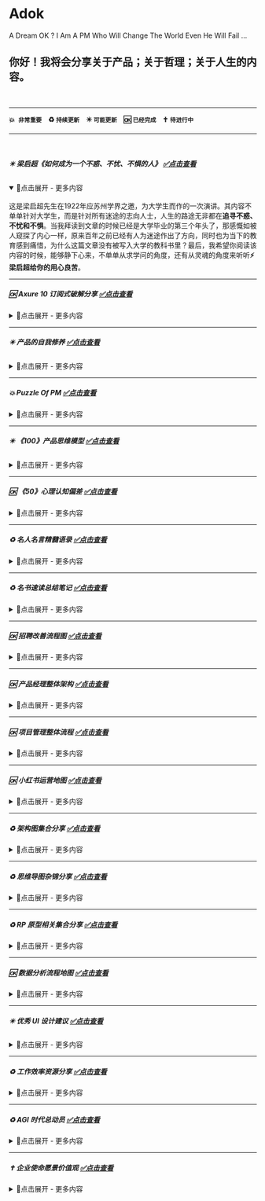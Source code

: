 # Adok
A Dream OK ? I Am A PM Who Will Change The World Even He Will Fail ...

## 你好！我将会分享关于产品；关于哲理；关于人生的内容。

<br>

---

**💥``` 非常重要``` &nbsp;&nbsp; ♻️ ```持续更新``` &nbsp;&nbsp; ✴️ ```可能更新``` &nbsp;&nbsp; 🆗 ```已经完成``` &nbsp;&nbsp; ✝️ ```待进行中```**

---
<br>

##### ✴️ 梁启超《如何成为一个不惑、不忧、不惧的人》  [✅点击查看](https://github.com/PM-Geeker-ORG/Adok/tree/main/%E6%A2%81%E5%90%AF%E8%B6%85%E3%80%8A%E5%A6%82%E4%BD%95%E6%88%90%E4%B8%BA%E4%B8%80%E4%B8%AA%E4%B8%8D%E6%83%91%E3%80%81%E4%B8%8D%E5%BF%A7%E3%80%81%E4%B8%8D%E6%83%A7%E7%9A%84%E4%BA%BA%E3%80%8B)
<details open="True">
<summary>🔅点击展开 - 更多内容</summary>
<br>
这是梁启超先生在1922年应苏州学界之邀，为大学生而作的一次演讲。其内容不单单针对大学生，而是针对所有迷途的志向人士，人生的路途无非都在<strong>追寻不惑、不忧和不惧</strong>。当我拜读到文章的时候已经是大学毕业的第三个年头了，那感慨如被人窥探了内心一样，原来百年之前已经有人为迷途作出了方向，同时也为当下的教育感到痛惜，为什么这篇文章没有被写入大学的教科书里？最后，我希望你阅读该内容的时候，能够静下心来，不单单从求学问的角度，还有从灵魂的角度来听听<strong>⚡梁启超给你的用心良苦</strong>。
</details>

---
##### 🆗 Axure 10 订阅式破解分享  [✅点击查看](https://github.com/PM-Geeker-ORG/Adok/tree/main/Axure%2010%20%E8%AE%A2%E9%98%85%E5%BC%8F%E7%A0%B4%E8%A7%A3)
<details>
<summary>🔅点击展开 - 更多内容</summary> 
<br>
我是一位十分喜欢Axure的产品经理，因为其<strong>强大的高保真能力</strong>，Axure 7/8/9 均使用过，我喜欢研究不同版本的差异，也发现了一些缺点，均存在一个让人不太喜欢的是陈旧的界面设计。自从Axure 10 Beta出来之后，我便立即继续尝新，竟然发现了其的魅力在提升，还有明显提升的界面设计。正式版出来后，发现Axure改为了订阅式，需要绑定账号并验证该账号的授权情况，于是我在试用的一个月内不断探索破解的方法，最后我竟然找到了，并实测没有任何问题。自己发现了破解方法之后，我并不打算分享出来，因为破解是一个“不光彩”的事情。直到一年多之后，发现网络上有人分享了该方法，于是我也迫不及待地想分享一下，因为Axure 10实在太好用并一直在更新，希望所有产品们都能用上更好用版本。由于Axure版本存在只向下兼容而不向上兼容，所以，即使我之前使用了Axure 10版本，由于大部分人均在使用旧版本（几乎都是Axure 9版本），所以我在协同时还是没用上Axure 10版本，给我的感慨是为了求全我舍去了更好的效率工具。真心希望作为产品人的我们可以用上Axure 10版本，让产品的工作效率更加效率。我相信Axure后续的迭代中会修正这个破解的漏洞，但是那时候大家都已经用上了Axure 10<strong>（请支持正版 - 如侵权请联系删除）</strong>
</details>

---
##### ✴️ 产品的自我修养  [✅点击查看](https://github.com/PM-Geeker-ORG/Adok/tree/main/%E4%BA%A7%E5%93%81%E7%9A%84%E8%87%AA%E6%88%91%E4%BF%AE%E5%85%BB)
<details>
<summary>🔅点击展开 - 更多内容</summary> 
<br>
这里的自我修养是一种幽默的写法，而这里将会分享作为一个产品经理会知道的一些知识点和需要知道的一些知识点，当然这里是并不完美但是已经努力去完整的内容。内容来源于我在学习产品经理的乐趣时整理的<strong>笔记</strong>，大概也是产品经理应该具备的职业修养，这些笔记会分模块内容阐述，希望这些内容能带给人一种轻松而不负时光的驿站恬静，作为回眸亦可，作为交流亦可。我会尽量将之前的笔记补充完整，将内容写得好一些再好一些，以便这里可以成为<strong>⚡产品经理廉价的指南针</strong>，能够在迷途时稍微给个提醒而已。
</details>

---
##### 💥 Puzzle Of PM  [✅点击查看](https://github.com/PM-Geeker-ORG/Adok/tree/main/Puzzle%20Of%20PM)
<details>
<summary>🔅点击展开 - 更多内容</summary> 
<br>
"Puzzle Of PM" 我称其为“<strong>产品之谜</strong>”，这将是我成为产品人并磨砺几年之后最重要的转折。自从开始选择产品的道路，就没有打算过停下来，很多时候我会发现是它选择了我，因为它的初心是改变世界，而我正在途中。这篇文章可能会使用到一些比较疯狂的语言，疯狂到疯狂自身也无法相信。这个谜的话题本来只想简单地阐述一个迷惑，困惑于“这个”产品人并不是“那个”产品人，但是后来迷惑在一个讨论的夜晚解开了，同时也渐渐开始接触哲学（人的学习过程或者说认知过程达到一定高度时必须面临的领域），于是希望借助产品之谜拓展到一个共性之谜，最后顺带着分享我的内心世界：<strong>未来应该是怎样的世界</strong>？
</details>

---
##### ✴️ 《100》产品思维模型  [✅点击查看](https://github.com/PM-Geeker-ORG/Adok/tree/main/%E3%80%8A100%E3%80%8B%E4%BA%A7%E5%93%81%E6%80%9D%E7%BB%B4%E6%A8%A1%E5%9E%8B)
<details>
<summary>🔅点击展开 - 更多内容</summary> 
<br>
有一种思维叫做产品思维：<strong>用户 - 场景 - 流程</strong>。这个是比较抽象而且比较精致的总结，但是产品是一个多方面发展的范畴，思维方式也应该是多方面的思维集合。各行各业的思维模型千姿百态，同时有些只是一个概念或者一个道理，无法形成一个模型的架势，所以我收集整理了认为适合产品人的思维模型 - 这就是100产品思维模型的初心。100产品思维模型是一种像心态的东西，每个人整理都应该会有不一样，只能尽可能地<strong>符合产品人之需</strong>。模型会以卡片的形式展示，先介绍模型的意思，再列出模型的核心，最后追加一下模型的备注。卡片式是一种精简的模式，阅读每个模型时都需要带上你的想象力，让每个模型在你的日常例子或幻想的例子中活学活用。由于有些模型具有英文缩写，但有些却没有或者不清楚，此时使用下划线作为不确定性区分。
</details>

---
##### 🆗 《50》心理认知偏差  [✅点击查看](https://github.com/PM-Geeker-ORG/Adok/tree/main/%E3%80%8A50%E3%80%8B%E5%BF%83%E7%90%86%E8%AE%A4%E7%9F%A5%E5%81%8F%E5%B7%AE)
<details>
<summary>🔅点击展开 - 更多内容</summary> 
<br>
心理认知偏差就是认知不足，了解我们的心理认知偏差是一件十分有趣的事情，因为我们平时习已为常的心理想法，都会不知不觉带着偏差，而<strong>当局者谜的我们却理直气壮地忽略</strong>。同时认知偏差是我们无法消除的东西，首先是其无穷无尽，其次是其无法量化大小，最后是我们存在认知的局限。这里的50个认知偏差是比较常见的认知偏差，同时也是全球比较流行的认知偏差总结，它们经常会出现在我们身边，了解到这些认知偏差的存在十分重要，因为我们可以稍微地避免它们。这些偏差将以卡片的形式展示，先介绍其名称，再解释其意思，最后简单地举一个相关的例子。相信你沉浸在这些认知偏差的过程中会十分惊叹，并有趣地<strong>提升自己的认知</strong>。
</details>

---
##### ♻️ 名人名言精髓语录  [✅点击查看](https://github.com/PM-Geeker-ORG/Adok/tree/main/%E5%90%8D%E4%BA%BA%E5%90%8D%E8%A8%80%E7%B2%BE%E9%AB%93%E8%AF%AD%E5%BD%95)
<details>
<summary>🔅点击展开 - 更多内容</summary> 
<br>
我喜欢总结一些生活的道理，也喜欢吸收一些励志的语录，自从认识到<strong>道理是最真挚的糖果</strong>后，心灵就不再苦涩，每个前人的智慧都是大智慧的一部分，回眸过去的种种智慧都如同一次次愉快的心灵慰问，那些不曾交谈的时光，现在也依旧能侧耳倾听。我们所遇到绝大多数的人生疑惑，前人几乎都遇到了，并能从中突破的前人便成为了巨人，现在我们无法重走一遍前人走过的路，但是可以品味前人留下的精髓，大部分是书籍里面的珠玑，而我认为如果要了解前人浓缩的智慧，更亲切的还是前人的名言语录，沉浸在精髓的语言中，很多人生的答案都能找到。得到了来自前人的支持和鼓舞，我们再重新面对我们的生活时，已经不再感到陌生，像是记忆中的历程，主角却换成了我们自己。最后，如果生活中腾出了<strong>闲暇或迷茫</strong>的时光，这些名人名言将十分适合<strong>陪你度过一段至暗时刻</strong>。
</details>

---
##### ♻️ 名书速读总结笔记  [✅点击查看](https://github.com/PM-Geeker-ORG/Adok/tree/main/%E5%90%8D%E4%B9%A6%E9%80%9F%E8%AF%BB%E6%80%BB%E7%BB%93%E7%AC%94%E8%AE%B0)
<details>
<summary>🔅点击展开 - 更多内容</summary> 
<br>
书籍对每个人来说都极其重要，甚至每个人的差异归根到底就是<strong>读书量的差异</strong>。每本书里面都是一个世界，有些是知识的世界，有些是精神的世界，其共同点是书中的内容都是时间的瑰宝，同时也是作者智慧的心血。书籍一直以来都是人类进步的阶梯，我们在踏步阶梯时我们也会站得更高，所以希望我们某天也能为这延申的阶梯<strong>奉献建设的力量</strong>。这里我将分享我感兴趣同时主要是关于励志、正能量、努力奋斗的书籍笔记，总结书本中的核心思想语句，在此期间我也开阔了我的认知世界，原来我们现在遇到的问题早已成为<strong>前人解决的答案</strong>。读书的人不在意书中自有的黄金屋，也不在意书中自有的颜如玉。
</details>

---
##### 🆗 招聘改善流程图  [✅点击查看](https://github.com/PM-Geeker-ORG/Adok/tree/main/%E6%8B%9B%E8%81%98%E6%94%B9%E5%96%84%E6%B5%81%E7%A8%8B%E5%9B%BE)
<details>
<summary>🔅点击展开 - 更多内容</summary> 
<br>
信息不对称性一直都是招聘中<strong>最难跨过的鸿沟</strong>，我也曾经讨论过相关的内容，当今时代面对招聘平台的不舒适流程，我在思索后提出一些改善的建议，并以<strong>完整的流程图</strong>大致表现出来。招聘只是公司与员工匹配的第一步，后续的共赢才是最重要的<strong>价值最大化</strong>，但是似乎当今时代的第一步常常令人摔倒。每个人都有自己的兴趣爱好领域，如果在工作态度上可以配合自己的兴趣，将能付诸自己的时间，在不经意间将成为该领域的专家，所以招聘不是找到相应工作技能与技能的人，而是应该汇聚共同目标的人，关注<strong>哪些工作需要哪些人的兴趣</strong>。招聘的改善应该从招聘者和求职者两个方面给予改善，这些改善的建议并不确定孰好孰坏，如果你也认为存在更好的招聘方式，不妨也构思一下更好的完整招聘流程。
</details>

---
##### 🆗 产品经理整体架构  [✅点击查看](https://github.com/PM-Geeker-ORG/Adok/tree/main/%E4%BA%A7%E5%93%81%E7%BB%8F%E7%90%86%E6%95%B4%E4%BD%93%E6%9E%B6%E6%9E%84)
<details>
<summary>🔅点击展开 - 更多内容</summary> 
<br>
不同的产品经理会有不同的日常工作，我称其为<strong>工作活动圈</strong>，有些产品人的工作活动圈比较大，所接触的工作范畴会比较广泛，这也有利于自身的多方面发展。当然，出于工作各种不可控因素使得不少产品人的工作活动圈比较小，这些产品人渐渐成为了工位上的产品经理，如果这样我们就要停下来反思，甚至需要一点转变的勇气，别怕，我们都是解决问题的产品经理。由于万物都可以成为产品，那么产品经理本身也可以作为一个产品来学习和运营，这其中也会有一定的架构模式，所以我希望分享一个产品经理整体架构的内容，以供产品们可以从多方面进行自我发展，最少可以作为一个小小的参考。往往好的架构会像<strong>健康的骨骼</strong>一样，助人迅速成长。
</details>

---
##### 🆗 项目管理整体流程  [✅点击查看](https://github.com/PM-Geeker-ORG/Adok/tree/main/%E9%A1%B9%E7%9B%AE%E7%AE%A1%E7%90%86%E6%95%B4%E4%BD%93%E6%B5%81%E7%A8%8B)
<details>
<summary>🔅点击展开 - 更多内容</summary> 
<br>
产品总是附属于一个个项目之中，项目对产品人来讲是一个十分熟悉不过的东西，所以这里将项目管理单独提炼出来作为一个模块，以此来观察项目中每一个流程节点的<strong>时空分布</strong>。一般流程图最主要的三大要素是<strong>人员、阶段和事件</strong>，所以项目管理的流程图也不例外，项目中涉及哪些人员？项目中有哪些阶段？在什么时候做什么事？这些都能够在流程图中体现出来。项目管理简单概况就是项目要有计划管理要有方法，从产品的角度看一个项目时我们需要注意唯一不变的是其始终是变化的，所以不需要困惑临时的阻碍，而要在项目中<strong>学会适应随时的断流</strong>。
</details>

---
##### 🆗 小红书运营地图  [✅点击查看](https://github.com/PM-Geeker-ORG/Adok/tree/main/%E5%B0%8F%E7%BA%A2%E4%B9%A6%E8%BF%90%E8%90%A5%E5%9C%B0%E5%9B%BE)
<details>
<summary>🔅点击展开 - 更多内容</summary> 
<br>
产品从0到1可以是团队内部的自我演化，但是产品从1到10000则需要产品运营和优化迭代，运营对产品来说是一个<strong>助力的燃料</strong>，可以协助好的产品奔赴月球，也可以协助差的产品昙花一现。当今运营的概念主要伴随着互联网潮流的发展而生，和产品的概念相互映衬，成为互联网的必需品。小红书的发展十分迅速，部分原因是其正好碰上市场的发展需要，结合电商攻略、社区分享和文图视播的大趋势，成为了一个独角兽。而在互联网不断趋向垄断的环境下，小红书自身可以说是一个突围的产品，所以在小红书中进行运营十分值得学习和参考，这也是本模块的核心缘故。运营是一种<strong>持续变化的动态手段</strong>，但不免会照射出相仿的影子。
</details>

---
##### ♻️ 架构图集合分享  [✅点击查看](https://github.com/PM-Geeker-ORG/Adok/tree/main/%E6%9E%B6%E6%9E%84%E5%9B%BE%E9%9B%86%E5%90%88%E5%88%86%E4%BA%AB)
<details>
<summary>🔅点击展开 - 更多内容</summary> 
<br>
只有你非常熟悉整个业务，你才能完整地绘制出一张结构化的架构图，这就是架构图最令人仰望的地方，它是<strong>顾全大局的产物</strong>，幸好它也存在共通性。<strong>架构图是产品经理比较难输出的文档</strong>，毕竟它是反映真实的业务，所以熟悉业务的程度会成为架构图的评分标准。架构图存在不同的类型和形式，一般在特定的情境中都能表达出最清晰的整体性，那是一种很难用语言来表达，却又可以全部反映在图表中的脉络。我一直对架构图怀有敬佩之心，特别是那种让人<strong>心领神会的架构美感</strong>，所以我喜欢学习各种绘制得生动而优美的架构图，同时也学习了它们自身的业务架构逻辑。当我们自由自在地绘制架构图的时候，也是我们在俯视整个业务架构的时候。
</details>

---
##### ♻️ 思维导图杂锦分享  [✅点击查看](https://github.com/PM-Geeker-ORG/Adok/tree/main/%E6%80%9D%E7%BB%B4%E5%AF%BC%E5%9B%BE%E6%9D%82%E9%94%A6%E5%88%86%E4%BA%AB)
<details>
<summary>🔅点击展开 - 更多内容</summary> 
<br>
思维能力可以是一种化繁为简的能力，思维导图就是<strong>将繁化简的具体产物</strong>，同时思维导图的方式很简单，就是上下级的拆解，只要我们不遗留每一个层级，整个思维链就呈现出来了。作为产品三大基础图之一的思维导图，对产品人日常有着举足轻重的价值，大多数时候思维导图的作用是产品人对外的输出，为了让团队其他成员更简单地了解到产品的结构，从而达到<strong>团队内部认知的一致性</strong>。我以杂锦的方式分享这些思维导图，所以涉及的内容比较广泛，我相信萝卜青菜都有各自的营养价值，思维的最大营养物就是我们的思考。
</details>

---
##### ♻️ RP 原型相关集合分享  [✅点击查看](https://github.com/PM-Geeker-ORG/Adok/tree/main/RP%20%E5%8E%9F%E5%9E%8B%E7%9B%B8%E5%85%B3%E6%B1%87%E6%80%BB)
<details>
<summary>🔅点击展开 - 更多内容</summary> 
<br>
作为产品经理，最最最基础的本领就是画RP原型图，如果可以输出高保真原型图，更是原型的佼佼者，毕竟在开发之前已经可以<strong>提前演示</strong>。原型工具我还是推荐使用Axure，确实是<strong>最强大的久经沙场的老将</strong>，只要我们花多点心思熟练使用Axure便会成为高保真原型制作者。所以，原型图必须要高保真，在绘画原型图期间你就会将所有页面布局和功能细节的闭环考虑周全，因为高保真需要你考虑所有的情况以致于不会遗失Case，这会不会太浪费时间了？是的，但是这些时间会在你项目后续中<strong>超额地节省</strong>回来。原型工具是产品的老朋友之一，在原型途中产品的脑海思维自由奔放和汇聚，正是<strong>化想象为现实</strong>的时间反应。
</details>

---
##### 🆗 数据分析流程地图  [✅点击查看](https://github.com/PM-Geeker-ORG/Adok/tree/main/%E6%95%B0%E6%8D%AE%E5%88%86%E6%9E%90%E6%B5%81%E7%A8%8B%E5%9C%B0%E5%9B%BE)
<details>
<summary>🔅点击展开 - 更多内容</summary> 
<br>
数据分析是一个重要的领域，不同的行业性质需要分析的数据各异，但是数据分析的流程却是<strong>相通</strong>的，最后都是为一些特定的问题建立特定的模型，让我们<strong>目睹现在的产品状况</strong>和<strong>指导未来的产品方向</strong>。首先，数据分析是为了产品优化而不是为了工作汇报，那些只因工作汇报需要而粗略得到一个简单的某某率，它是对数据分析的贬损。数据分析从学术上来说是严谨的科学实验，从产品上来说则是重新认识产品的<strong>解剖手术</strong>，所以其流程必须注重合理的规范化。但是切勿本末倒置，数据分析只是产品的营养补品，而流程是营养补品的服用方式，重点是你需要发现一个<strong>缺失营养的产品问题</strong>。
</details>

---
##### ✴️ 优秀 UI 设计建议  [✅点击查看](https://github.com/PM-Geeker-ORG/Adok/tree/main/%E4%BC%98%E7%A7%80%20UI%20%E8%AE%BE%E8%AE%A1%E5%BB%BA%E8%AE%AE)
<details>
<summary>🔅点击展开 - 更多内容</summary> 
<br>
懂UI的产品才是好产品。乔布斯对产品的定义是：<strong>科技+艺术</strong>，所以Iphone在这两处的中间诞生了。好的UI设计不单单是对用户使用的吸引，更是对产品形态的琢磨，还有对美学的追求和创新，这是一个天性，眼睛会对美好的设计感到温馨和舒适，然后<strong>爱上此刻此情此景</strong>。人们很早就发现了美的艺术，并陶醉地转化为学问，这些悠远绵长的美学有助于我们以此为基础创造出更多<strong>独特的美</strong>。作为产品经理应该具备发现美的眼睛，审美是一种主观的评价，也是客观的实况，打造我们的产品美态时可以多碰撞一些学问上的建议，优秀的UI设计都是极简主义，我们的设计应该<strong>先做加法后再做减法</strong>，也许不经意为世界擦出美的火花。
</details>

---
##### ♻️ 工作效率资源分享  [✅点击查看](https://github.com/PM-Geeker-ORG/Adok/tree/main/%E5%B7%A5%E4%BD%9C%E6%95%88%E7%8E%87%E8%B5%84%E6%BA%90%E5%88%86%E4%BA%AB)
<details>
<summary>🔅点击展开 - 更多内容</summary> 
<br>
工作需要效率，效率除了生巧的熟练度之余，还能通过外部的效率工具给予提升，特别是AI崛起的新时代，这时候甚至需要我们改变自己的<strong>办公范式</strong>。时间就是生命，可是我们并不一定能紧紧抓住每一刻的生命，如果陷入效率的糟糕循环里面，只好无奈任凭生命递减，这些低效率的人生会十分痛苦，宁愿<strong>花时间提高效率</strong>也不能适应痛苦的低效率。我们的职业或事业均需要我们为其进行工作，工作的工具并非只限制于硬件或软件的工具，还包括与人打交道的人脉工具，这一切的工具都应该为我们带来效率的提高，腾挪宝贵的时间让我们<strong>做回创造者</strong>。
</details>

---
##### ♻️ AGI 时代总动员  [✅点击查看](https://github.com/PM-Geeker-ORG/Adok/tree/main/AGI%20%E6%97%B6%E4%BB%A3%E6%80%BB%E5%8A%A8%E5%91%98)
<details>
<summary>🔅点击展开 - 更多内容</summary> 
<br>
COVID-19的时代之前与之后，是一个重要的世界观切换篇章，推动AI前进的静默者们依然在暗地里忙碌，那时的AI世界并未产生莫大的暗涌。而随着<strong>ChatGPT浪潮</strong>的到来，阳光下的这股涌浪大家都亲眼目睹，恍惚间世界大多数人像觉醒了一样，AGI居然成为一个敢想象的思维范式了。理想化的AI时代真的会成为现实吗？时间会给出最终的答复。疯狂的我们<strong>追逐着AGI时代信仰</strong>，我们的未来将会焕然一新，而我们都是<strong>时代的见证者</strong>。跨越时代的变革者，坐享其成并未能获得乐趣，化身推动者才能感受到其中的成就感，所以做一位AGI时代总动员吧，其中不乏我的蹒跚。未来一直都在变得更美好，因为历史它告诉了我们，将来的历史也会告诉我们：<strong>人工智能只是宇宙飞船，人类才是目的地</strong>。
</details>

---
##### ✝️ 企业使命愿景价值观  [✅点击查看](https://github.com/PM-Geeker-ORG/Adok/tree/main/%E4%BC%81%E4%B8%9A%E4%BD%BF%E5%91%BD%E6%84%BF%E6%99%AF%E4%BB%B7%E5%80%BC%E8%A7%82)
<details>
<summary>🔅点击展开 - 更多内容</summary> 
<br>
企业这两个字是一种敬意，因为企业是使命、愿景和价值观的集合体，一个企业就是一个灵魂。企业在三大要素的环绕之下运作，经过砥砺前行，最后完成企业自我。但并不是所有的企业都能具备三大要素，很多时候它们只能被称为公司，为了商业的目标前进，这些不过是昙花一现，被时间覆盖。通过收集那些让人肃然起敬的企业三大要素，希望从不同企业文化中体验和验证一家企业的内涵，以此。持续中...
</details>

